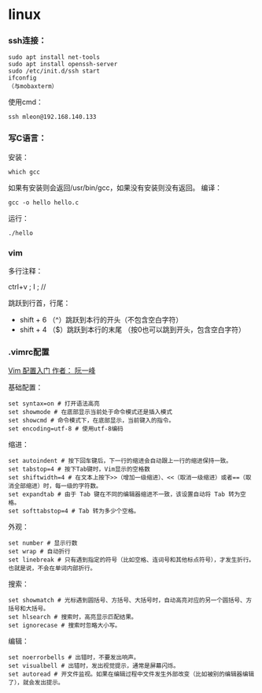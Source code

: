 # linux

### ssh连接：

```
sudo apt install net-tools
sudo apt install openssh-server
sudo /etc/init.d/ssh start
ifconfig
（与mobaxterm）
```

使用cmd：

```
ssh mleon@192.168.140.133
```

### 写C语言：

安装：

```
which gcc
```

如果有安装则会返回/usr/bin/gcc，如果没有安装则没有返回。 编译：

```
gcc -o hello hello.c
```

运行：

```
./hello
```

### vim

多行注释：

ctrl+v ; I ; //

跳跃到行首，行尾：

* shift + 6 （^）跳跃到本行的开头（不包含空白字符）
* shift + 4 （$）跳跃到本行的末尾 （按0也可以跳到开头，包含空白字符）

### .vimrc配置

[Vim 配置入门 作者： 阮一峰](https://www.ruanyifeng.com/blog/2018/09/vimrc.html)

基础配置：

```
set syntax=on # 打开语法高亮
set showmode # 在底部显示当前处于命令模式还是插入模式
set showcmd # 命令模式下，在底部显示，当前键入的指令。
set encoding=utf-8 # 使用utf-8编码
```

缩进：

```
set autoindent # 按下回车键后，下一行的缩进会自动跟上一行的缩进保持一致。
set tabstop=4 # 按下Tab键时，Vim显示的空格数
set shiftwidth=4 # 在文本上按下>>（增加一级缩进）、<<（取消一级缩进）或者==（取消全部缩进）时，每一级的字符数。
set expandtab # 由于 Tab 键在不同的编辑器缩进不一致，该设置自动将 Tab 转为空格。
set softtabstop=4 # Tab 转为多少个空格。
```

外观：

```
set number # 显示行数
set wrap # 自动折行
set linebreak # 只有遇到指定的符号（比如空格、连词号和其他标点符号），才发生折行。也就是说，不会在单词内部折行。
```

搜索：

```
set showmatch # 光标遇到圆括号、方括号、大括号时，自动高亮对应的另一个圆括号、方括号和大括号。
set hlsearch # 搜索时，高亮显示匹配结果。
set ignorecase # 搜索时忽略大小写。
```

编辑：

```
set noerrorbells # 出错时，不要发出响声。
set visualbell # 出错时，发出视觉提示，通常是屏幕闪烁。
set autoread # 开文件监视。如果在编辑过程中文件发生外部改变（比如被别的编辑器编辑了），就会发出提示。
```
